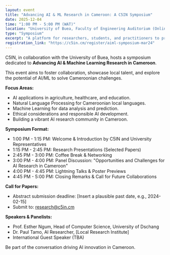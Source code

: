 ```yaml
---
layout: event
title: "Advancing AI & ML Research in Cameroon: A C5IN Symposium"
date: 2025-12-04
time: "1:00 PM - 5:00 PM (WAT)"
location: "University of Buea, Faculty of Engineering Auditorium (Online Participation Encouraged)"
type: "Symposium"
excerpt: "A platform for researchers, students, and practitioners to present and discuss cutting-edge Artificial Intelligence and Machine Learning research with applications relevant to Cameroon."
registration_link: "https://c5in.cm/register/aiml-symposium-mar24"
---
```


C5IN, in collaboration with the University of Buea, hosts a symposium dedicated to **Advancing AI & Machine Learning Research in Cameroon**.

This event aims to foster collaboration, showcase local talent, and explore the potential of AI/ML to solve Cameroonian challenges.

**Focus Areas:**
*   AI applications in agriculture, healthcare, and education.
*   Natural Language Processing for Cameroonian local languages.
*   Machine Learning for data analysis and prediction.
*   Ethical considerations and responsible AI development.
*   Building a vibrant AI research community in Cameroon.

**Symposium Format:**
*   1:00 PM - 1:15 PM: Welcome & Introduction by C5IN and University Representatives
*   1:15 PM - 2:45 PM: Research Presentations (Selected Papers)
*   2:45 PM - 3:00 PM: Coffee Break & Networking
*   3:00 PM - 4:00 PM: Panel Discussion: "Opportunities and Challenges for AI Research in Cameroon"
*   4:00 PM - 4:45 PM: Lightning Talks & Poster Previews
*   4:45 PM - 5:00 PM: Closing Remarks & Call for Future Collaborations

**Call for Papers:**
*   Abstract submission deadline: [Insert a plausible past date, e.g., 2024-02-15]
*   Submit to: research@c5in.cm

**Speakers & Panelists:**
*   Prof. Esther Ngum, Head of Computer Science, University of Dschang
*   Dr. Paul Tamo, AI Researcher, [Local Research Institute]
*   International Guest Speaker (TBA)

Be part of the conversation driving AI innovation in Cameroon.